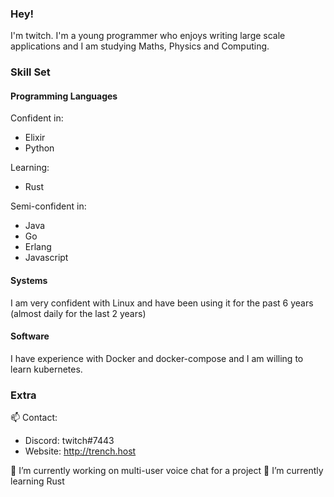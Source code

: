 ### Hey!
I'm twitch. I'm a young programmer who enjoys writing large scale applications and I am studying Maths, Physics and Computing. 


### Skill Set

#### Programming Languages 

Confident in:
 - Elixir
 - Python
 
Learning:
 - Rust
 
Semi-confident in:
 - Java
 - Go
 - Erlang
 - Javascript


#### Systems 
I am very confident with Linux and have been using it for the past 6 years (almost daily for the last 2 years)

#### Software
I have experience with Docker and docker-compose and I am willing to learn kubernetes. 



### Extra 
📫 Contact:
 - Discord: twitch#7443
 - Website: http://trench.host
 
🔭 I’m currently working on multi-user voice chat for a project
🌱 I’m currently learning Rust


